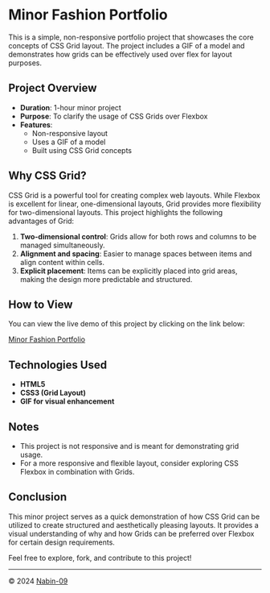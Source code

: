 # Minor Fashion Portfolio

This is a simple, non-responsive portfolio project that showcases the core concepts of CSS Grid layout. The project includes a GIF of a model and demonstrates how grids can be effectively used over flex for layout purposes.

## Project Overview

- **Duration**: 1-hour minor project
- **Purpose**: To clarify the usage of CSS Grids over Flexbox
- **Features**:
  - Non-responsive layout
  - Uses a GIF of a model
  - Built using CSS Grid concepts

## Why CSS Grid?

CSS Grid is a powerful tool for creating complex web layouts. While Flexbox is excellent for linear, one-dimensional layouts, Grid provides more flexibility for two-dimensional layouts. This project highlights the following advantages of Grid:

1. **Two-dimensional control**: Grids allow for both rows and columns to be managed simultaneously.
2. **Alignment and spacing**: Easier to manage spaces between items and align content within cells.
3. **Explicit placement**: Items can be explicitly placed into grid areas, making the design more predictable and structured.

## How to View

You can view the live demo of this project by clicking on the link below:

[Minor Fashion Portfolio](https://nabin-09.github.io/Minor-Fashion-Portfolio/)

## Technologies Used

- **HTML5**
- **CSS3 (Grid Layout)**
- **GIF for visual enhancement**

## Notes

- This project is not responsive and is meant for demonstrating grid usage.
- For a more responsive and flexible layout, consider exploring CSS Flexbox in combination with Grids.

## Conclusion

This minor project serves as a quick demonstration of how CSS Grid can be utilized to create structured and aesthetically pleasing layouts. It provides a visual understanding of why and how Grids can be preferred over Flexbox for certain design requirements.

Feel free to explore, fork, and contribute to this project!

---

© 2024 [Nabin-09](https://github.com/Nabin-09)
